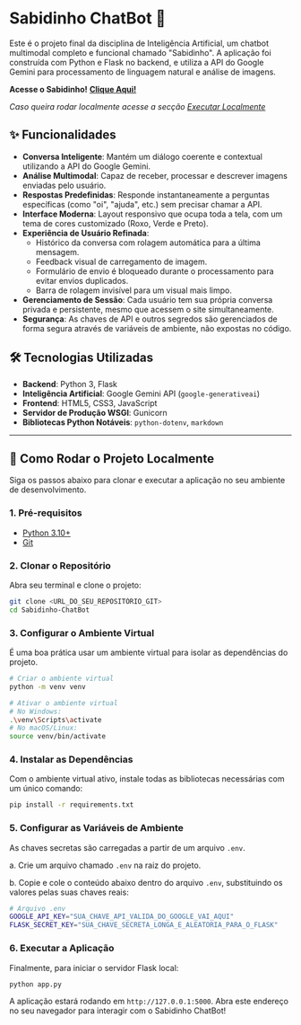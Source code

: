 # Sabidinho ChatBot 🤖

Este é o projeto final da disciplina de Inteligência Artificial, um chatbot multimodal completo e funcional chamado "Sabidinho". A aplicação foi construída com Python e Flask no backend, e utiliza a API do Google Gemini para processamento de linguagem natural e análise de imagens.

**Acesse o Sabidinho!** [**Clique Aqui!**](https://sabidinho-chatbot.onrender.com)

_Caso queira rodar localmente acesse a secção_ [_Executar Localmente_](#-como-rodar-o-projeto-localmente)

## ✨ Funcionalidades

- **Conversa Inteligente**: Mantém um diálogo coerente e contextual utilizando a API do Google Gemini.
- **Análise Multimodal**: Capaz de receber, processar e descrever imagens enviadas pelo usuário.
- **Respostas Predefinidas**: Responde instantaneamente a perguntas específicas (como "oi", "ajuda", etc.) sem precisar chamar a API.
- **Interface Moderna**: Layout responsivo que ocupa toda a tela, com um tema de cores customizado (Roxo, Verde e Preto).
- **Experiência de Usuário Refinada**:
  - Histórico da conversa com rolagem automática para a última mensagem.
  - Feedback visual de carregamento de imagem.
  - Formulário de envio é bloqueado durante o processamento para evitar envios duplicados.
  - Barra de rolagem invisível para um visual mais limpo.
- **Gerenciamento de Sessão**: Cada usuário tem sua própria conversa privada e persistente, mesmo que acessem o site simultaneamente.
- **Segurança**: As chaves de API e outros segredos são gerenciados de forma segura através de variáveis de ambiente, não expostas no código.

## 🛠️ Tecnologias Utilizadas

- **Backend**: Python 3, Flask
- **Inteligência Artificial**: Google Gemini API (`google-generativeai`)
- **Frontend**: HTML5, CSS3, JavaScript
- **Servidor de Produção WSGI**: Gunicorn
- **Bibliotecas Python Notáveis**: `python-dotenv`, `markdown`

---

## 🚀 Como Rodar o Projeto Localmente

Siga os passos abaixo para clonar e executar a aplicação no seu ambiente de desenvolvimento.

### 1. Pré-requisitos

- [Python 3.10+](https://www.python.org/downloads/)
- [Git](https://git-scm.com/downloads)

### 2. Clonar o Repositório

Abra seu terminal e clone o projeto:

```bash
git clone <URL_DO_SEU_REPOSITÓRIO_GIT>
cd Sabidinho-ChatBot
```

### 3. Configurar o Ambiente Virtual

É uma boa prática usar um ambiente virtual para isolar as dependências do projeto.

```bash
# Criar o ambiente virtual
python -m venv venv

# Ativar o ambiente virtual
# No Windows:
.\venv\Scripts\activate
# No macOS/Linux:
source venv/bin/activate
```

### 4. Instalar as Dependências

Com o ambiente virtual ativo, instale todas as bibliotecas necessárias com um único comando:

```bash
pip install -r requirements.txt
```

### 5. Configurar as Variáveis de Ambiente

As chaves secretas são carregadas a partir de um arquivo `.env`.

a. Crie um arquivo chamado `.env` na raiz do projeto.

b. Copie e cole o conteúdo abaixo dentro do arquivo `.env`, substituindo os valores pelas suas chaves reais:

```bash
# Arquivo .env
GOOGLE_API_KEY="SUA_CHAVE_API_VALIDA_DO_GOOGLE_VAI_AQUI"
FLASK_SECRET_KEY="SUA_CHAVE_SECRETA_LONGA_E_ALEATORIA_PARA_O_FLASK"
```

### 6. Executar a Aplicação

Finalmente, para iniciar o servidor Flask local:

```bash
python app.py
```

A aplicação estará rodando em `http://127.0.0.1:5000`. Abra este endereço no seu navegador para interagir com o Sabidinho ChatBot!
